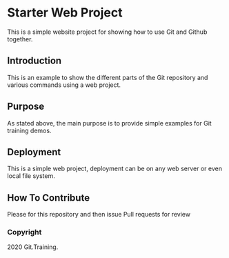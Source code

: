 # Starter Web Project

This is a simple website project for showing how to use Git and Github together.

## Introduction

This is an example to show the different parts of the Git repository and various commands using a web project.

## Purpose

As stated above, the main purpose is to provide simple examples for Git training demos.

## Deployment

This is a simple web project, deployment can be on any web server or even local file system.

## How To Contribute

Please for this repository and then issue Pull requests for review

### Copyright

2020 Git.Training.